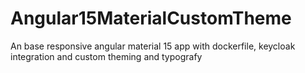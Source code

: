# Angular15MaterialCustomTheme
An base responsive angular material 15 app  with dockerfile, keycloak integration and custom theming and typografy
